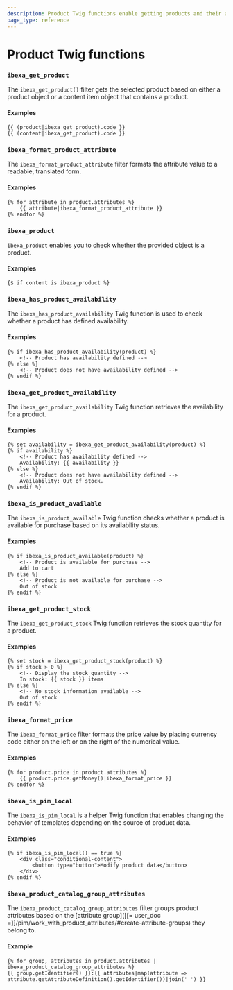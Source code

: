 ```yaml
---
description: Product Twig functions enable getting products and their attributes in templates.
page_type: reference
---
```


# Product Twig functions

### `ibexa_get_product`

The `ibexa_get_product()` filter gets the selected product based on either a product object or a content item object that contains a product.

#### Examples

``` hmml+twig
{{ (product|ibexa_get_product).code }}
{{ (content|ibexa_get_product).code }}
```

### `ibexa_format_product_attribute`

The `ibexa_format_product_attribute` filter formats the attribute value to a readable, translated form.

#### Examples

``` html+twig
{% for attribute in product.attributes %}
    {{ attribute|ibexa_format_product_attribute }}
{% endfor %}
```

### `ibexa_product`

`ibexa_product` enables you to check whether the provided object is a product.

#### Examples

``` html+twig
{$ if content is ibexa_product %}
```

### `ibexa_has_product_availability`

The `ibexa_has_product_availability` Twig function is used to check whether a product has defined availability.

#### Examples

```html+twig
{% if ibexa_has_product_availability(product) %}
    <!-- Product has availability defined -->
{% else %}
    <!-- Product does not have availability defined -->
{% endif %}
```

### `ibexa_get_product_availability`

The `ibexa_get_product_availability` Twig function retrieves the availability for a product.

#### Examples

```html+twig
{% set availability = ibexa_get_product_availability(product) %}
{% if availability %}
    <!-- Product has availability defined -->
    Availability: {{ availability }}
{% else %}
    <!-- Product does not have availability defined -->
    Availability: Out of stock.
{% endif %}

```

### `ibexa_is_product_available`

The `ibexa_is_product_available` Twig function checks whether a product is available for purchase based on its availability status.

#### Examples

```html+twig
{% if ibexa_is_product_available(product) %}
    <!-- Product is available for purchase -->
    Add to cart
{% else %}
    <!-- Product is not available for purchase -->
    Out of stock
{% endif %}

```

### `ibexa_get_product_stock`

The `ibexa_get_product_stock` Twig function retrieves the stock quantity for a product.

#### Examples

```html+twig
{% set stock = ibexa_get_product_stock(product) %}
{% if stock > 0 %}
    <!-- Display the stock quantity -->
    In stock: {{ stock }} items
{% else %}
    <!-- No stock information available -->
    Out of stock
{% endif %}

```

### `ibexa_format_price`

The `ibexa_format_price` filter formats the price value by placing currency code either on the left or on the right of the numerical value.

#### Examples

``` html+twig
{% for product.price in product.attributes %}
    {{ product.price.getMoney()|ibexa_format_price }}
{% endfor %}
```

### `ibexa_is_pim_local`

The `ibexa_is_pim_local` is a helper Twig function that enables changing the behavior of templates depending on the source of product data.

#### Examples

``` html+twig
{% if ibexa_is_pim_local() == true %}
    <div class="conditional-content">
        <button type="button">Modify product data</button>
    </div>
{% endif %}
```

### `ibexa_product_catalog_group_attributes`

The `ibexa_product_catalog_group_attributes` filter groups product attributes based on the [attribute group]([[= user_doc =]]/pim/work_with_product_attributes/#create-attribute-groups) they belong to.

#### Example

``` html+twig
{% for group, attributes in product.attributes | ibexa_product_catalog_group_attributes %}
{{ group.getIdentifier() }}:{{ attributes|map(attribute => attribute.getAttributeDefinition().getIdentifier())|join(' ') }}
```